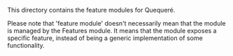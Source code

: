 This directory contains the feature modules for Quequeré.

Please note that 'feature module' doesn't necessarily mean that the module is
managed by the Features module. It means that the module exposes a specific 
feature, instead of being a generic implementation of some functionality. 